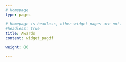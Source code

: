 ```yaml
---
# Homepage
type: pages

# Homepage is headless, other widget pages are not.
#headless: true
title: Awards
content: widget_pagdf

weight: 80

---
```



